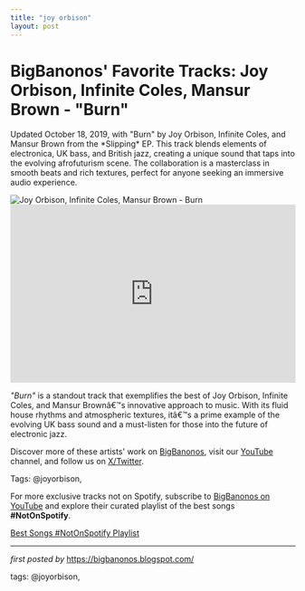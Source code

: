 ```yaml
---
title: "joy orbison"
layout: post
---
```

<!-- Post Title -->
<h1 >BigBanonos' Favorite Tracks: Joy Orbison, Infinite Coles, Mansur Brown - "Burn"</h1> <!-- Introductory Text -->
<p >Updated October 18, 2019, with "Burn" by Joy Orbison, Infinite Coles, and Mansur Brown from the *Slipping* EP. This track blends elements of electronica, UK bass, and British jazz, creating a unique sound that taps into the evolving afrofuturism scene. The collaboration is a masterclass in smooth beats and rich textures, perfect for anyone seeking an immersive audio experience.</p> <!-- Featured Image -->
<div > <img src="https://i.scdn.co/image/ab67616d0000b2738b3a28fa6dec291b0c4011b1" alt="Joy Orbison, Infinite Coles, Mansur Brown - Burn" />
</div> <!-- YouTube Video Embed -->
<div > <iframe width="100%" height="315" src="https://www.youtube.com/embed/3JNLT_ujjKg" title="Burn" frameborder="0" allow="accelerometer; autoplay; clipboard-write; encrypted-media; gyroscope; picture-in-picture; web-share" referrerpolicy="strict-origin-when-cross-origin" allowfullscreen></iframe>
</div> <!-- Song Information -->
<div > <p><em>"Burn"</em> is a standout track that exemplifies the best of Joy Orbison, Infinite Coles, and Mansur Brownâ€™s innovative approach to music. With its fluid house rhythms and atmospheric textures, itâ€™s a prime example of the evolving UK bass sound and a must-listen for those into the future of electronic jazz.</p>
</div> <!-- Footer Links -->
<div > <p>Discover more of these artists' work on <a href="https://bigbanonos.blogspot.com/" target="_blank">BigBanonos</a>, visit our <a href="https://www.youtube.com/@BigBanonos" target="_blank">YouTube</a> channel, and follow us on <a href="https://x.com/bigbanonos" target="_blank">X/Twitter</a>.</p>
</div> <!-- Tags -->
<p >Tags: @joyorbison,</p>


<!--Subscribe and Playlist Links-->
<div>
    <p>For more exclusive tracks not on Spotify, subscribe to <a href="https://www.youtube.com/@BigBanonos" target="_blank">BigBanonos on YouTube</a> and explore their curated playlist of the best songs <strong>#NotOnSpotify</strong>.</p>
    <p><a href="https://www.youtube.com/playlist?list=PLtuNtuTatqI0kFahUCbtbfenC_ET5O_tr" target="_blank">Best Songs #NotOnSpotify Playlist<br /></a></p></div>

<hr />

<p><em>first posted by</em> <a href="https://bigbanonos.blogspot.com/" rel="noopener" target="_new">https://bigbanonos.blogspot.com/</a></p>

<p>tags: @joyorbison,</p>
